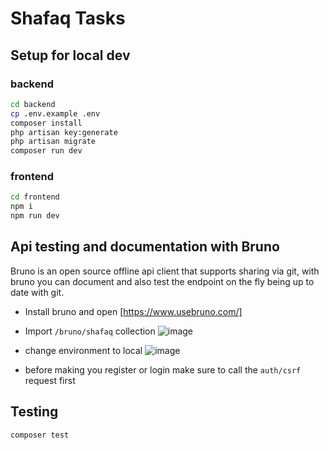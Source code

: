 # Shafaq Tasks

## Setup for local dev

### backend
```bash
cd backend
cp .env.example .env
composer install
php artisan key:generate
php artisan migrate
composer run dev
```

### frontend
```bash
cd frontend
npm i
npm run dev
```

## Api testing and documentation with Bruno
Bruno is an open source offline api client that supports sharing via git, with bruno you can document and also test the endpoint on the fly being up to date with git.

- Install bruno and open [https://www.usebruno.com/]
- Import `/bruno/shafaq` collection
![image](https://github.com/user-attachments/assets/04f77465-bb08-44c2-825f-a15dff9367f6)
- change environment to local
![image](https://github.com/user-attachments/assets/40d06d4a-d273-4837-88d4-889042177aad)

- before making you register or login make sure to call the `auth/csrf` request first

## Testing
```bash
composer test
```

